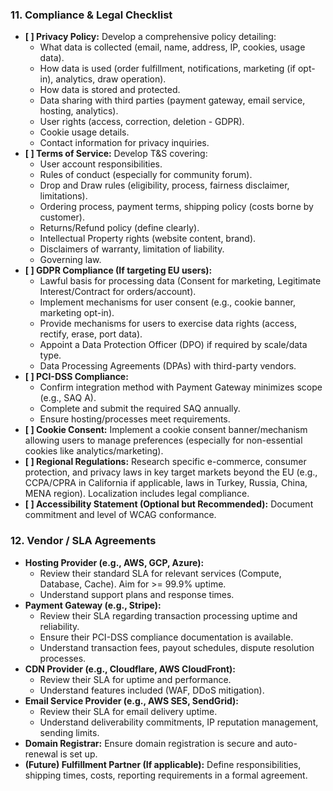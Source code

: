 ### 11. Compliance & Legal Checklist

*   **[ ] Privacy Policy:** Develop a comprehensive policy detailing:
    *   What data is collected (email, name, address, IP, cookies, usage data).
    *   How data is used (order fulfillment, notifications, marketing (if opt-in), analytics, draw operation).
    *   How data is stored and protected.
    *   Data sharing with third parties (payment gateway, email service, hosting, analytics).
    *   User rights (access, correction, deletion - GDPR).
    *   Cookie usage details.
    *   Contact information for privacy inquiries.
*   **[ ] Terms of Service:** Develop T&S covering:
    *   User account responsibilities.
    *   Rules of conduct (especially for community forum).
    *   Drop and Draw rules (eligibility, process, fairness disclaimer, limitations).
    *   Ordering process, payment terms, shipping policy (costs borne by customer).
    *   Returns/Refund policy (define clearly).
    *   Intellectual Property rights (website content, brand).
    *   Disclaimers of warranty, limitation of liability.
    *   Governing law.
*   **[ ] GDPR Compliance (If targeting EU users):**
    *   Lawful basis for processing data (Consent for marketing, Legitimate Interest/Contract for orders/account).
    *   Implement mechanisms for user consent (e.g., cookie banner, marketing opt-in).
    *   Provide mechanisms for users to exercise data rights (access, rectify, erase, port data).
    *   Appoint a Data Protection Officer (DPO) if required by scale/data type.
    *   Data Processing Agreements (DPAs) with third-party vendors.
*   **[ ] PCI-DSS Compliance:**
    *   Confirm integration method with Payment Gateway minimizes scope (e.g., SAQ A).
    *   Complete and submit the required SAQ annually.
    *   Ensure hosting/processes meet requirements.
*   **[ ] Cookie Consent:** Implement a cookie consent banner/mechanism allowing users to manage preferences (especially for non-essential cookies like analytics/marketing).
*   **[ ] Regional Regulations:** Research specific e-commerce, consumer protection, and privacy laws in key target markets beyond the EU (e.g., CCPA/CPRA in California if applicable, laws in Turkey, Russia, China, MENA region). Localization includes legal compliance.
*   **[ ] Accessibility Statement (Optional but Recommended):** Document commitment and level of WCAG conformance.


### 12. Vendor / SLA Agreements

*   **Hosting Provider (e.g., AWS, GCP, Azure):**
    *   Review their standard SLA for relevant services (Compute, Database, Cache). Aim for >= 99.9% uptime.
    *   Understand support plans and response times.
*   **Payment Gateway (e.g., Stripe):**
    *   Review their SLA regarding transaction processing uptime and reliability.
    *   Ensure their PCI-DSS compliance documentation is available.
    *   Understand transaction fees, payout schedules, dispute resolution processes.
*   **CDN Provider (e.g., Cloudflare, AWS CloudFront):**
    *   Review their SLA for uptime and performance.
    *   Understand features included (WAF, DDoS mitigation).
*   **Email Service Provider (e.g., AWS SES, SendGrid):**
    *   Review their SLA for email delivery uptime.
    *   Understand deliverability commitments, IP reputation management, sending limits.
*   **Domain Registrar:** Ensure domain registration is secure and auto-renewal is set up.
*   **(Future) Fulfillment Partner (If applicable):** Define responsibilities, shipping times, costs, reporting requirements in a formal agreement.
